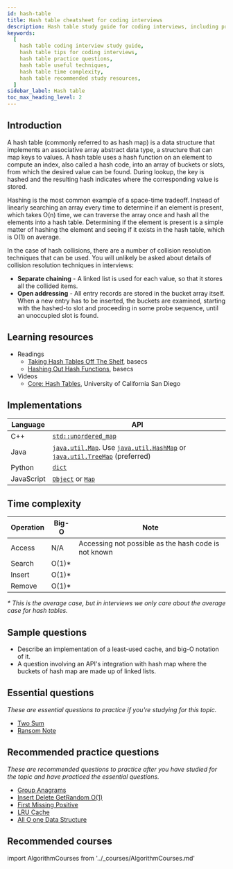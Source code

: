 ```yaml
---
id: hash-table
title: Hash table cheatsheet for coding interviews
description: Hash table study guide for coding interviews, including practice questions, techniques, time complexity, and recommended resources
keywords:
  [
    hash table coding interview study guide,
    hash table tips for coding interviews,
    hash table practice questions,
    hash table useful techniques,
    hash table time complexity,
    hash table recommended study resources,
  ]
sidebar_label: Hash table
toc_max_heading_level: 2
---
```


<head>
  <meta property="og:image" content="https://www.techinterviewhandbook.org/social/algorithms/algorithms/algorithms-hash-table.png" />
</head>

## Introduction

A hash table (commonly referred to as hash map) is a data structure that implements an associative array abstract data type, a structure that can map keys to values. A hash table uses a hash function on an element to compute an index, also called a hash code, into an array of buckets or slots, from which the desired value can be found. During lookup, the key is hashed and the resulting hash indicates where the corresponding value is stored.

Hashing is the most common example of a space-time tradeoff. Instead of linearly searching an array every time to determine if an element is present, which takes O(n) time, we can traverse the array once and hash all the elements into a hash table. Determining if the element is present is a simple matter of hashing the element and seeing if it exists in the hash table, which is O(1) on average.

In the case of hash collisions, there are a number of collision resolution techniques that can be used. You will unlikely be asked about details of collision resolution techniques in interviews:

- **Separate chaining** - A linked list is used for each value, so that it stores all the collided items.
- **Open addressing** - All entry records are stored in the bucket array itself. When a new entry has to be inserted, the buckets are examined, starting with the hashed-to slot and proceeding in some probe sequence, until an unoccupied slot is found.

## Learning resources

- Readings
  - [Taking Hash Tables Off The Shelf](https://medium.com/basecs/taking-hash-tables-off-the-shelf-139cbf4752f0), basecs
  - [Hashing Out Hash Functions](https://medium.com/basecs/hashing-out-hash-functions-ea5dd8beb4dd), basecs
- Videos
  - [Core: Hash Tables](https://www.coursera.org/lecture/data-structures-optimizing-performance/core-hash-tables-m7UuP), University of California San Diego

## Implementations

| Language | API |
| --- | --- |
| C++ | [`std::unordered_map`](https://docs.microsoft.com/en-us/cpp/standard-library/unordered-map) |
| Java | [`java.util.Map`](https://docs.oracle.com/javase/10/docs/api/java/util/Map.html). Use [`java.util.HashMap`](https://docs.oracle.com/javase/10/docs/api/java/util/HashMap.html) or [`java.util.TreeMap`](https://docs.oracle.com/javase/10/docs/api/java/util/TreeMap.html) (preferred) |
| Python | [`dict`](https://docs.python.org/3/tutorial/datastructures.html#dictionaries) |
| JavaScript | [`Object`](https://developer.mozilla.org/en-US/docs/Web/JavaScript/Reference/Global_Objects/Object) or [`Map`](https://developer.mozilla.org/en-US/docs/Web/JavaScript/Reference/Global_Objects/Map) |

## Time complexity

| Operation | Big-O  | Note                                                 |
| --------- | ------ | ---------------------------------------------------- |
| Access    | N/A    | Accessing not possible as the hash code is not known |
| Search    | O(1)\* |                                                      |
| Insert    | O(1)\* |                                                      |
| Remove    | O(1)\* |                                                      |

_\* This is the average case, but in interviews we only care about the average case for hash tables._

## Sample questions

- Describe an implementation of a least-used cache, and big-O notation of it.
- A question involving an API's integration with hash map where the buckets of hash map are made up of linked lists.

## Essential questions

_These are essential questions to practice if you're studying for this topic._

- [Two Sum](https://leetcode.com/problems/two-sum)
- [Ransom Note](https://leetcode.com/problems/ransom-note)

## Recommended practice questions

_These are recommended questions to practice after you have studied for the topic and have practiced the essential questions._

- [Group Anagrams](https://leetcode.com/problems/group-anagrams/)
- [Insert Delete GetRandom O(1)](https://leetcode.com/problems/insert-delete-getrandom-o1/)
- [First Missing Positive](https://leetcode.com/problems/first-missing-positive/)
- [LRU Cache](https://leetcode.com/problems/lru-cache/)
- [All O one Data Structure](https://leetcode.com/problems/all-oone-data-structure/)

## Recommended courses

import AlgorithmCourses from '../\_courses/AlgorithmCourses.md'

<AlgorithmCourses />
